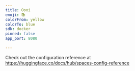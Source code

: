 ```yaml
---
title: Oooi
emoji: 📚
colorFrom: yellow
colorTo: blue
sdk: docker
pinned: false
app_port: 8080

---
```


Check out the configuration reference at https://huggingface.co/docs/hub/spaces-config-reference
